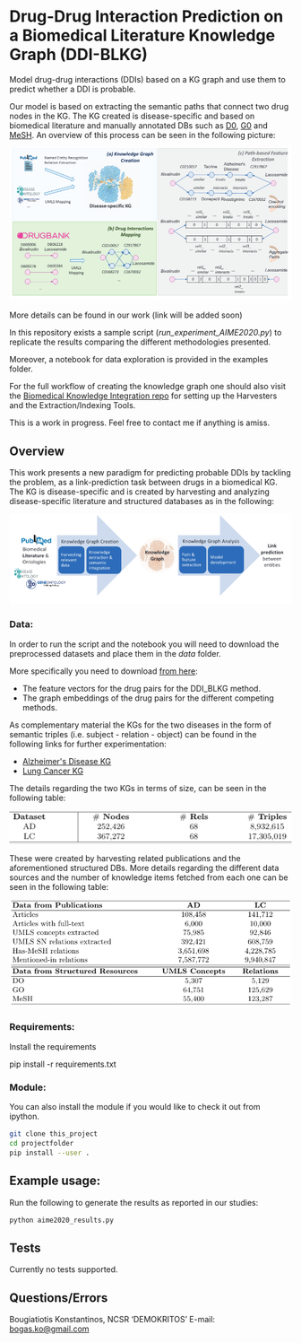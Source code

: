 # Drug-Drug Interaction Prediction on a Biomedical Literature Knowledge Graph (DDI-BLKG)
Model drug-drug interactions (DDIs) based on a KG graph and use them to predict whether a DDI is probable.

Our model is based on extracting the semantic paths that connect two drug nodes in the KG. The KG created is disease-specific and based on biomedical literature and manually annotated DBs such as [D0](), [G0]() and [MeSH](). An overview of this process can be seen in the following picture:


![](images/feat_extr.png)


More details can be found in our work (link will be added soon)

In this repository exists  a sample script (*run\_experiment\_AIME2020.py*) to replicate the results comparing the different methodologies presented.

Moreover, a notebook for data exploration is provided in the examples folder.

For the full workflow of creating the knowledge graph one should also visit
the [Biomedical Knowledge Integration repo](https://github.com/tasosnent/Biomedical-Knowledge-Integration) for setting up the Harvesters and the Extraction/Indexing Tools.


This is a work in progress. Feel free to contact me if anything is amiss.

## Overview

This work presents a new paradigm for predicting probable DDIs by tackling the problem, as a link-prediction task between drugs in a biomedical KG. The KG is disease-specific and is created by harvesting and analyzing disease-specific literature and structured databases as in the following:

![](images/workflow.png)


### Data:

In order to run the script and the notebook you will need to download the preprocessed datasets and place them in the *data* folder.

More specifically you need to download [from here](https://owncloud.skel.iit.demokritos.gr/index.php/s/WFpHQ6aegYK1J7M):
 
 - The feature vectors for the drug pairs for the DDI_BLKG method.
 - The graph embeddings of the drug pairs for the different competing methods.
 
As complementary material the KGs for the two diseases in the form of semantic triples (i.e. subject - relation - object) can be found in the following links for further experimentation:

 - [Alzheimer's Disease KG]()
 - [Lung Cancer KG]()
 
The details regarding the two KGs in terms of size, can be seen in the following table:

![](images/kg_size.png)


These were created by harvesting related publications and the aforementioned structured DBs. More details regarding the different data sources and the number of knowledge items fetched from each one can be seen in the following table:

![](images/data_sources.png)


### Requirements:
Install the requirements

pip install -r requirements.txt

### Module:

You can also install the module if you would like to check it out from ipython.
```sh
git clone this_project
cd projectfolder
pip install --user .
```


## Example usage:
Run the following to generate the results as reported in our studies:
```python
python aime2020_results.py
```

## Tests

Currently no tests supported.

## Questions/Errors
Bougiatiotis Konstantinos, NCSR ‘DEMOKRITOS’ E-mail: bogas.ko@gmail.com

